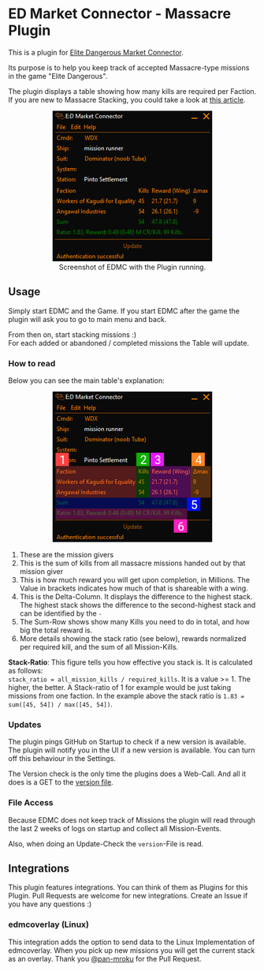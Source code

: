 # ED Market Connector - Massacre Plugin
This is a plugin for [Elite Dangerous Market Connector](https://github.com/EDCD/EDMarketConnector).

Its purpose is to help you keep track of accepted Massacre-type missions in the game "Elite Dangerous".

The plugin displays a table showing how many kills are required per Faction.  
If you are new to Massacre Stacking, you could take a look at [this article](https://sites.google.com/view/ed-pve-combat/making-money).

<p align="center">
    <img src="./readme-src/example_screenshot.png" alt="An example screenshot"/>
    <br>
    Screenshot of EDMC with the Plugin running.
</p>

## Usage

Simply start EDMC and the Game. If you start EDMC after the game the plugin will ask you to go
to main menu and back.

From then on, start stacking missions :)  
For each added or abandoned / completed missions the Table will update.

### How to read

Below you can see the main table's explanation:

<p align="center">
    <img src="./readme-src/main_table_explanations.png" alt="Main Table Explained"/>
    <br>
</p>

1. These are the mission givers
2. This is the sum of kills from all massacre missions handed out by that mission giver
3. This is how much reward you will get upon completion, in Millions. The Value in brackets indicates how much of that is shareable with a wing.
4. This is the Delta-Column. It displays the difference to the highest stack. The highest stack shows the difference to the second-highest stack and can be identified by the `-`
5. The Sum-Row shows show many Kills you need to do in total, and how big the total reward is.
6. More details showing the stack ratio (see below), rewards normalized per required kill, and the sum of all Mission-Kills.

**Stack-Ratio**: This figure tells you how effective you stack is. It is calculated as follows:  
`stack_ratio = all_mission_kills / required_kills`. It is a value >= 1. The higher, the better.
A Stack-ratio of 1 for example would be just taking missions from one faction. In the example above the stack ratio is `1.83 = sum([45, 54]) / max([45, 54])`.

### Updates
The plugin pings GitHub on Startup to check if a new version is available. The plugin will notify you in the UI if
a new version is available. You can turn off this behaviour in the Settings.

The Version check is the only time the plugins does a Web-Call. And all it does is a GET to the [version file](./version).

### File Access
Because EDMC does not keep track of Missions the plugin will read through the last 2 weeks of logs on startup
and collect all Mission-Events.

Also, when doing an Update-Check the `version`-File is read.


## Integrations
This plugin features integrations. You can think of them as Plugins for this Plugin.
Pull Requests are welcome for new integrations. Create an Issue if you have any questions :)

### edmcoverlay (Linux)
This integration adds the option to send data to the Linux Implementation of edmcoverlay. When you pick up new missions you will get the current stack as an overlay.
Thank you [@pan-mroku](https://github.com/pan-mroku) for the Pull Request.

